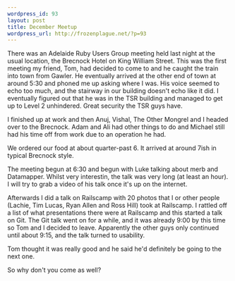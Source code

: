 ```yaml
--- 
wordpress_id: 93
layout: post
title: December Meetup
wordpress_url: http://frozenplague.net/?p=93
---
```

There was an Adelaide Ruby Users Group meeting held last night at the usual location, the Brecnock Hotel on King William Street. This was the first meeting my friend, Tom, had decided to come to and he caught the train into town from Gawler. He eventually arrived at the other end of town at around 5:30 and phoned me up asking where I was. His voice seemed to echo too much, and the stairway in our building doesn't echo like it did. I eventually figured out that he was in the TSR building and managed to get up to Level 2 unhindered. Great security the TSR guys have.

I finished up at work and then Anuj, Vishal, The Other Mongrel and I headed over to the Brecnock. Adam and Ali had other things to do and Michael still had his time off from work due to an operation he had.

We ordered our food at about quarter-past 6. It arrived at around 7ish in typical Brecnock style.

The meeting begun at 6:30 and begun with Luke  talking about merb and Datamapper. Whilst very interestin, the talk was very long (at least an hour). I will try to grab a video of his talk once it's up on the internet.

Afterwards I did a talk on Railscamp with 20 photos that I or other people (Lachie, Tim Lucas, Ryan Allen and Ross Hill) took at Railscamp. I rattled off a list of what presentations there were at Railscamp and this started a talk on Git. The Git talk went on for a while, and it was already 9:00 by this time so Tom and I decided to leave. Apparently the other guys only continued until about 9:15, and the talk turned to usability.

Tom thought it was really good and he said he'd definitely be going to the next one.

So why don't you come as well?
